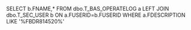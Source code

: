 SELECT b.FNAME,* FROM dbo.T_BAS_OPERATELOG a
 LEFT JOIN dbo.T_SEC_USER b ON a.FUSERID=b.FUSERID
 WHERE a.FDESCRIPTION LIKE '%FBDR814520%'